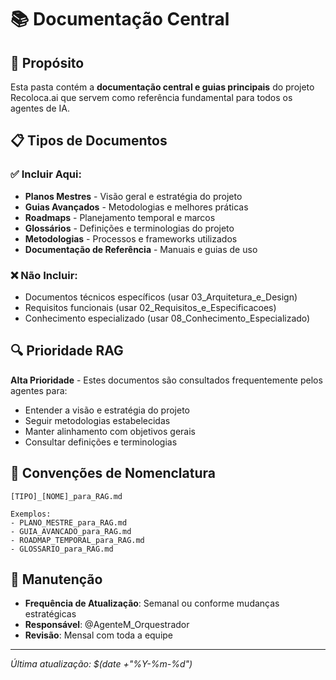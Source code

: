 # 📚 Documentação Central

## 🎯 Propósito

Esta pasta contém a **documentação central e guias principais** do projeto Recoloca.ai que servem como referência fundamental para todos os agentes de IA.

## 📋 Tipos de Documentos

### ✅ Incluir Aqui:
- **Planos Mestres** - Visão geral e estratégia do projeto
- **Guias Avançados** - Metodologias e melhores práticas
- **Roadmaps** - Planejamento temporal e marcos
- **Glossários** - Definições e terminologias do projeto
- **Metodologias** - Processos e frameworks utilizados
- **Documentação de Referência** - Manuais e guias de uso

### ❌ Não Incluir:
- Documentos técnicos específicos (usar 03_Arquitetura_e_Design)
- Requisitos funcionais (usar 02_Requisitos_e_Especificacoes)
- Conhecimento especializado (usar 08_Conhecimento_Especializado)

## 🔍 Prioridade RAG

**Alta Prioridade** - Estes documentos são consultados frequentemente pelos agentes para:
- Entender a visão e estratégia do projeto
- Seguir metodologias estabelecidas
- Manter alinhamento com objetivos gerais
- Consultar definições e terminologias

## 📝 Convenções de Nomenclatura

```
[TIPO]_[NOME]_para_RAG.md

Exemplos:
- PLANO_MESTRE_para_RAG.md
- GUIA_AVANCADO_para_RAG.md
- ROADMAP_TEMPORAL_para_RAG.md
- GLOSSARIO_para_RAG.md
```

## 🔄 Manutenção

- **Frequência de Atualização**: Semanal ou conforme mudanças estratégicas
- **Responsável**: @AgenteM_Orquestrador
- **Revisão**: Mensal com toda a equipe

---

*Última atualização: $(date +"%Y-%m-%d")*